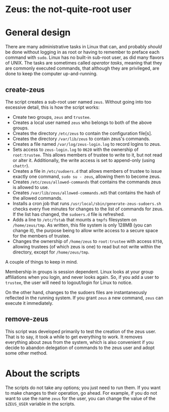 # Zeus: the not-quite-root user

# General design

There are many administrative tasks in Linux that can, and probably *should* be done
without logging in as root or having to remember to preface each command with `sudo`.
Linux has no built-in sub-root user, as did many flavors of UNIX. The tasks are sometimes
called *operator tasks*, meaning that they are commonly executed commands, that although they
are privileged, are done to keep the computer up-and-running.

## create-zeus
The script creates a sub-root user named `zeus`. Without going into too excessive detail,
this is how the script works:

- Create two groups, `zeus` and `trustee`.
- Creates a local user named `zeus` who belongs to both of the above groups.
- Creates the directory `/etc/zeus` to contain the configuration file[s].
- Creates the directory `/var/lib/zeus` to contain zeus's commands.
- Creates a file named `/var/log/zeus-login.log` to record logins to zeus.
- Sets access to `zeus-login.log` to `0620` with the ownership of `root:trustee`. This allows
  members of trustee to write to it, but not read or alter it. Additionally, the
  write access is set to append-only (using `chattr`).
- Creates a file in `/etc/sudoers.d` that allows members of trustee to issue
  exactly one command, `sudo su - zeus`, allowing them to become zeus.
- Creates `/etc/zeus/allowed-commands` that contains the commands zeus is allowed to use.
- Creates `/var/lib/zeus/allowed-commands.md5` that contains the hash of the allowed commands.
- Installs a cron job that runs `/usr/local/sbin/generate-zeus-sudoers.sh` checks every
  five minutes for changes to the list of commands for zeus. If the list has changed, the
  `sudoers.d` file is refreshed.
- Adds a line to `/etc/fstab` that mounts a `tmpfs` filesystem on `/home/zeus/tmp`. As written, this
  file system is only 128MB (you can change it), the purpose being to allow write access to a secure space for the
  members of trustee.
- Changes the ownership of `/home/zeus` to `root:trustee` with access `0750`, allowing trustees (of which zeus is one) to read
  but not write within the directory, except for `/home/zeus/tmp`.

A couple of things to keep in mind. 

Membership in groups is session dependent. Linux looks at
your group affiliations when you login, and never looks again. So, if you add a user to `trustee`,
the user will need to logout/login for Linux to notice.

On the other hand, changes to the sudoers files are instantaneously reflected in the running
system. If you grant `zeus` a new command, `zeus` can execute it immediately.

## remove-zeus

This script was developed primarily to test the creation of the zeus user. That is
to say, it took a while to get everything to work. It removes everything about zeus
from the system, which is also convenient if you decide to abandon delegation of commands
to the zeus user and adopt some other method.

# About the scripts
The scripts do not take any options; you just need to run them.
If you want to make changes to their operation, go ahead. For example,
if you do not want to use the name `zeus` for the user, you can change the value
of the `$ZEUS_USER` variable in the scripts.
